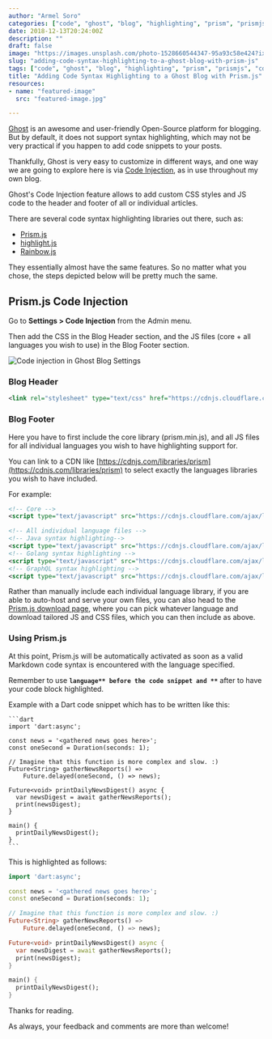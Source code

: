 ```yaml
---
author: "Armel Soro"
categories: ["code", "ghost", "blog", "highlighting", "prism", "prismjs", "cdn", "dart", "syntax"]
date: 2018-12-13T20:24:00Z
description: ""
draft: false
image: "https://images.unsplash.com/photo-1528660544347-95a93c58e424?ixlib=rb-1.2.1&q=80&fm=jpg&crop=entropy&cs=tinysrgb&w=2000&fit=max&ixid=eyJhcHBfaWQiOjExNzczfQ"
slug: "adding-code-syntax-highlighting-to-a-ghost-blog-with-prism-js"
tags: ["code", "ghost", "blog", "highlighting", "prism", "prismjs", "cdn", "dart", "syntax"]
title: "Adding Code Syntax Highlighting to a Ghost Blog with Prism.js"
resources:
- name: "featured-image"
  src: "featured-image.jpg"

---
```



[Ghost](https://ghost.org/) is an awesome and user-friendly Open-Source platform for blogging. But by default, it does not support syntax highlighting, which may not be very practical if you happen to add code snippets to your posts.

Thankfully, Ghost is very easy to customize in different ways, and one way we are going to explore here is via [Code Injection](https://blog.ghost.org/post-code-injection/), as in use throughout my own blog.

Ghost's Code Injection feature allows to add custom CSS styles and JS code to the header and footer of all or individual articles.

There are several code syntax highlighting libraries out there, such as:

* [Prism.js](https://prismjs.com/)
* [highlight.js](https://highlightjs.org/)
* [Rainbow.js](https://craig.is/making/rainbows)

They essentially almost have the same features. So no matter what you chose, the steps depicted below will be pretty much the same.

## Prism.js Code Injection

Go to **Settings > Code Injection** from the Admin menu.

Then add the CSS in the Blog Header section, and the JS files (core + all languages you wish to use) in the Blog Footer section.

![Code injection in Ghost Blog Settings](https://rm3l-org.s3-us-west-1.amazonaws.com/assets/Ghost_Blog_Code_Injection_Settings.png)

### Blog Header

```xml
<link rel="stylesheet" type="text/css" href="https://cdnjs.cloudflare.com/ajax/libs/prism/1.15.0/themes/prism.min.css"></link>
```



### Blog Footer

Here you have to first include the core library (prism.min.js), and all JS files for all individual languages you wish to have highlighting support for.

You can link to a CDN like [https://cdnjs.com/libraries/prism](https://cdnjs.com/libraries/prism) to select exactly the languages libraries you wish to have included.

For example:

```xml
<!-- Core -->
<script type="text/javascript" src="https://cdnjs.cloudflare.com/ajax/libs/prism/1.15.0/prism.min.js"></script>

<!-- All individual language files -->
<!-- Java syntax highlighting-->
<script type="text/javascript" src="https://cdnjs.cloudflare.com/ajax/libs/prism/1.15.0/components/prism-java.min.js"></script>
<!-- Golang syntax highlighting -->
<script type="text/javascript" src="https://cdnjs.cloudflare.com/ajax/libs/prism/1.15.0/components/prism-go.min.js"></script>
<!-- GraphQL syntax highlighting -->
<script type="text/javascript" src="https://cdnjs.cloudflare.com/ajax/libs/prism/1.15.0/components/prism-graphql.min.js"></script>

```

Rather than manually include each individual language library, if you are able to auto-host and serve your own files, you can also head to the [Prism.js download page](https://prismjs.com/download.html), where you can  pick whatever language and download tailored JS and CSS files, which you can then include as above.



### Using Prism.js

At this point, Prism.js will be automatically activated as soon as a valid Markdown code syntax is encountered with the language specified.

Remember to use **```language** before the code snippet and **```** after to have your code block highlighted.

Example with a Dart code snippet which has to be written like this:

````
```dart
import 'dart:async';

const news = '<gathered news goes here>';
const oneSecond = Duration(seconds: 1);

// Imagine that this function is more complex and slow. :)
Future<String> gatherNewsReports() =>
    Future.delayed(oneSecond, () => news);

Future<void> printDailyNewsDigest() async {
  var newsDigest = await gatherNewsReports();
  print(newsDigest);
}

main() {
  printDailyNewsDigest();
}
```
````

This is highlighted as follows:

```dart
import 'dart:async';

const news = '<gathered news goes here>';
const oneSecond = Duration(seconds: 1);

// Imagine that this function is more complex and slow. :)
Future<String> gatherNewsReports() =>
    Future.delayed(oneSecond, () => news);

Future<void> printDailyNewsDigest() async {
  var newsDigest = await gatherNewsReports();
  print(newsDigest);
}

main() {
  printDailyNewsDigest();
}
```

Thanks for reading.

As always, your feedback and comments are more than welcome!


